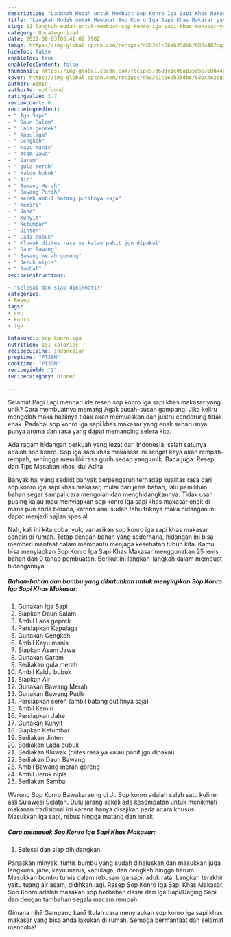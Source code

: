 ```yaml
---
description: "Langkah Mudah untuk Membuat Sop Konro Iga Sapi Khas Makasar yang Lezat, Mengugah Selera"
title: "Langkah Mudah untuk Membuat Sop Konro Iga Sapi Khas Makasar yang Lezat, Mengugah Selera"
slug: 11-langkah-mudah-untuk-membuat-sop-konro-iga-sapi-khas-makasar-yang-lezat-mengugah-selera
category: Uncategorized
date: 2022-08-03T06:41:02.798Z
image: https://img-global.cpcdn.com/recipes/d683e1c06ab35db6/680x482cq70/sop-konro-iga-sapi-khas-makasar-foto-resep-utama.jpg
hideToc: false
enableToc: true
enableTocContent: false
thumbnail: https://img-global.cpcdn.com/recipes/d683e1c06ab35db6/680x482cq70/sop-konro-iga-sapi-khas-makasar-foto-resep-utama.jpg
cover: https://img-global.cpcdn.com/recipes/d683e1c06ab35db6/680x482cq70/sop-konro-iga-sapi-khas-makasar-foto-resep-utama.jpg
author: Admin
authorAv: notfound
ratingvalue: 3.7
reviewcount: 6
recipeingredient:
- " Iga Sapi"
- " Daun Salam"
- " Laos geprek"
- " Kapulaga"
- " Cengkeh"
- " Kayu manis"
- " Asam Jawa"
- " Garam"
- " gula merah"
- " Kaldu bubuk"
- " Air"
- " Bawang Merah"
- " Bawang Putih"
- " sereh ambil batang putihnya saja"
- " Kemiri"
- " Jahe"
- " Kunyit"
- " Ketumbar"
- " Jinten"
- " Lada bubuk"
- " Kluwak diites rasa ya kalau pahit jgn dipakai"
- " Daun Bawang"
- " Bawang merah goreng"
- " Jeruk nipis"
- " Sambal"
recipeinstructions:

- "Selesai dan siap dinikmati!"
categories:
- Resep
tags:
- sop
- konro
- iga

katakunci: sop konro iga 
nutrition: 151 calories
recipecuisine: Indonesian
preptime: "PT38M"
cooktime: "PT33M"
recipeyield: "2"
recipecategory: Dinner

---
```



Selamat Pagi Lagi mencari ide resep sop konro iga sapi khas makasar yang unik? Cara membuatnya memang Agak susah-susah gampang. Jika keliru mengolah maka hasilnya tidak akan memuaskan dan justru cenderung tidak enak. Padahal sop konro iga sapi khas makasar yang enak seharusnya punya aroma dan rasa yang dapat memancing selera kita.


Ada ragam hidangan berkuah yang lezat dari Indonesia, salah satunya adalah sop konro. Sop iga sapi khas makassar ini sangat kaya akan rempah-rempah, sehingga memiliki rasa gurih sedap yang unik. Baca juga: Resep dan Tips Masakan khas Idul Adha.

Banyak hal yang sedikit banyak berpengaruh terhadap kualitas rasa dari sop konro iga sapi khas makasar, mulai dari jenis bahan, lalu pemilihan bahan segar sampai cara mengolah dan menghidangkannya. Tidak usah pusing kalau mau menyiapkan sop konro iga sapi khas makasar enak di mana pun anda berada, karena asal sudah tahu triknya maka hidangan ini dapat menjadi sajian spesial.


Nah, kali ini kita coba, yuk, variasikan sop konro iga sapi khas makasar sendiri di rumah. Tetap dengan bahan yang sederhana, hidangan ini bisa memberi manfaat dalam membantu menjaga kesehatan tubuh kita. Kamu bisa menyiapkan Sop Konro Iga Sapi Khas Makasar menggunakan 25 jenis bahan dan 0 tahap pembuatan. Berikut ini langkah-langkah dalam membuat hidangannya.

<!--inarticleads1-->

##### Bahan-bahan dan bumbu yang dibutuhkan untuk menyiapkan Sop Konro Iga Sapi Khas Makasar:

1. Gunakan  Iga Sapi
1. Siapkan  Daun Salam
1. Ambil  Laos geprek
1. Persiapkan  Kapulaga
1. Gunakan  Cengkeh
1. Ambil  Kayu manis
1. Siapkan  Asam Jawa
1. Gunakan  Garam
1. Sediakan  gula merah
1. Ambil  Kaldu bubuk
1. Siapkan  Air
1. Gunakan  Bawang Merah
1. Gunakan  Bawang Putih
1. Persiapkan  sereh (ambil batang putihnya saja)
1. Ambil  Kemiri
1. Persiapkan  Jahe
1. Gunakan  Kunyit
1. Siapkan  Ketumbar
1. Sediakan  Jinten
1. Sediakan  Lada bubuk
1. Sediakan  Kluwak (diites rasa ya kalau pahit jgn dipakai)
1. Sediakan  Daun Bawang
1. Ambil  Bawang merah goreng
1. Ambil  Jeruk nipis
1. Sediakan  Sambal


Warung Sop Konro Bawakaraeng di Jl. Sop konro adalah salah satu kuliner asli Sulawesi Selatan. Dulu jarang sekali ada kesempatan untuk menikmati makanan tradisional ini karena hanya disajikan pada acara khusus. Masukkan iga sapi, rebus hingga matang dan lunak. 

<!--inarticleads2-->

##### Cara memasak Sop Konro Iga Sapi Khas Makasar:


1. Selesai dan siap dihidangkan!

Panaskan minyak, tumis bumbu yang sudah dihaluskan dan masukkan juga lengkuas, jahe, kayu manis, kapulaga, dan cengkeh hingga harum. Masukkan bumbu tumis dalam rebusan iga sapi, aduk rata. Langkah terakhir yaitu tuang air asam, didihkan lagi. Resep Sop Konro Iga Sapi Khas Makasar. Sop Konro adalah masakan sop berbahan dasar dari Iga Sapi/Daging Sapi dan dengan tambahan segala macam rempah. 

Gimana nih? Gampang kan? Itulah cara menyiapkan sop konro iga sapi khas makasar yang bisa anda lakukan di rumah. Semoga bermanfaat dan selamat mencoba!

